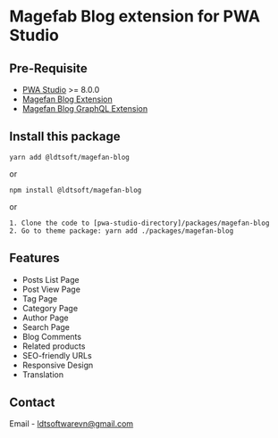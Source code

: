 # Magefab Blog extension for PWA Studio

## Pre-Requisite
* [PWA Studio](https://github.com/magento/pwa-studio) >= 8.0.0
* [Magefan Blog Extension](https://github.com/magefan/module-blog)
* [Magefan Blog GraphQL Extension](https://github.com/magefan/module-blog-graph-ql)

## Install this package
```
yarn add @ldtsoft/magefan-blog
```
or
```
npm install @ldtsoft/magefan-blog
```
or
```
1. Clone the code to [pwa-studio-directory]/packages/magefan-blog
2. Go to theme package: yarn add ./packages/magefan-blog
```

## Features
* Posts List Page
* Post View Page
* Tag Page
* Category Page
* Author Page
* Search Page
* Blog Comments
* Related products
* SEO-friendly URLs
* Responsive Design
* Translation

## Contact
Email - ldtsoftwarevn@gmail.com